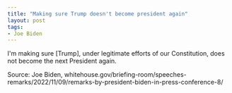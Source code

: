 ```yaml
---
title: "Making sure Trump doesn't become president again"
layout: post
tags:
- Joe Biden
---
```


I'm making sure \[Trump\], under legitimate efforts of our Constitution, does not become the next President again.

Source: Joe Biden, whitehouse.gov/briefing-room/speeches-remarks/2022/11/09/remarks-by-president-biden-in-press-conference-8/
